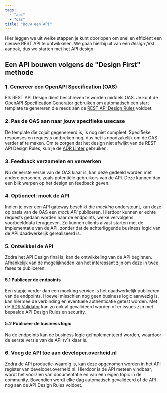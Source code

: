 ```yaml
---
tags:
  - "api"
  - "oas"
title: "Bouw een API"
---
```


Hier leggen we uit welke stappen je kunt doorlopen om snel en efficiënt een nieuwe REST API te ontwikkelen. We gaan hierbij uit van een _design first_ aanpak, dus we starten met het API design.

## Een API bouwen volgens de "Design First" methode

### 1. Genereer een OpenAPI Specification (OAS)

Elk REST API Design dient beschreven te worden middels OAS. Je kunt de [OpenAPI Specification Generator](../openapi-specification/openapi-specification-generator.md) gebruiken om automatisch een start template te genereren die reeds aan de [REST API Design Rules](../api-design-rules) voldoet.

### 2. Pas de OAS aan naar jouw specifieke usecase

De template die zojuit gegenereerd is, is nog niet compleet. Specifieke responses en requests ontbreken nog, dus het is noodzakelijk om de OAS verder af te maken. Om te zorgen dat het design niet afwijkt van de REST API Design Rules, kun je de [ADR Linter](../api-design-rules/api-design-rules-linter) gebruiken.

### 3. Feedback verzamelen en verwerken

Nu de eerste versie van de OAS klaar is, kan deze gedeeld worden met andere personen, zoals potentiële gebruikers van de API. Deze kunnen dan een blik werpen op het design en feedback geven.

### 4. Optioneel: mock de API

Indien je over een API gateway beschikt die _mocking_ ondersteunt, kan deze op basis van de OAS een _mock API_ publiceren. Hierdoor kunnen er echte requests gedaan worden naar de endpoints, welke vervolgens voorbeelddata teruggeven. Zo kunnen clients alvast starten met de implementatie van de API, zonder dat de achterliggende business logic van de API daadwerkelijk gerealiseerd is.

### 5. Ontwikkel de API

Zodra het API Design final is, kan de ontwikkeling van de API beginnen. Afhankelijk van de mogelijkheden kan het interessant zijn om deze in twee fases te publiceren:

#### 5.1 Publiceer de endpoints

Een stapje verder dan een mocking service is het daadwerkelijk publiceren van de endpoints. Hoewel misschien nog geen business logic aanwezig is, kan hiermee de verbinding en eventuele authenticatie getest worden. Met de [ADR Validator](../api-design-rules/api-design-rules-validator.md) kan zo ook al gevalideerd worden of er issues zijn met bepaalde API Design Rules en security.

#### 5.2 Publiceer de business logic

Na de endpoints kan de business logic geïmplementeerd worden, waardoor de eerste versie van de API (v1) klaar is.

### 6. Voeg de API toe aan developer.overheid.nl

Zodra de API productie-waardig is, kan deze opgenomen worden in het API register van developer.overheid.nl. Hierdoor is de API meteen vindbaar, wordt het voorzien van documentatie en van een eigen topic in de community. Bovendien wordt elke dag automatisch gevalideerd of de API nog aan de API Design Rules voldoet.
